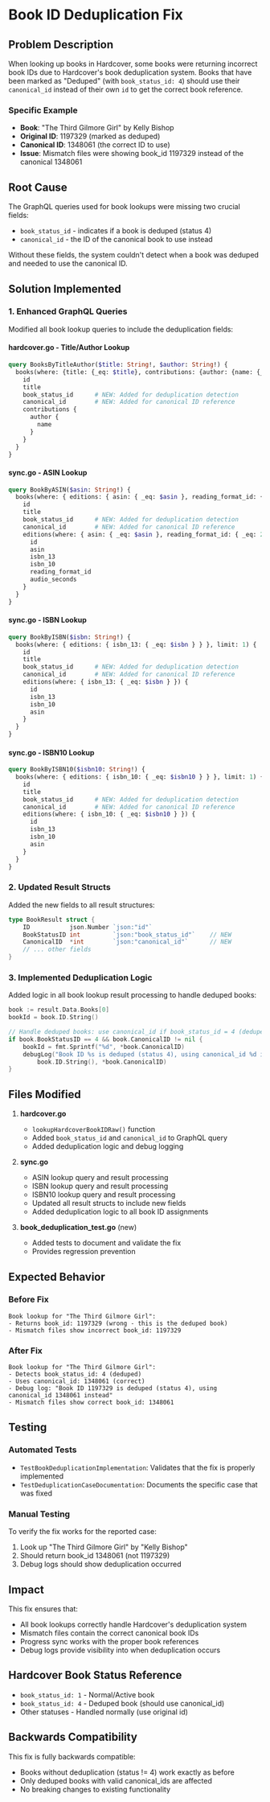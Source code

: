 # Book ID Deduplication Fix

## Problem Description

When looking up books in Hardcover, some books were returning incorrect book IDs due to Hardcover's book deduplication system. Books that have been marked as "Deduped" (with `book_status_id: 4`) should use their `canonical_id` instead of their own `id` to get the correct book reference.

### Specific Example
- **Book**: "The Third Gilmore Girl" by Kelly Bishop
- **Original ID**: 1197329 (marked as deduped)
- **Canonical ID**: 1348061 (the correct ID to use)
- **Issue**: Mismatch files were showing book_id 1197329 instead of the canonical 1348061

## Root Cause

The GraphQL queries used for book lookups were missing two crucial fields:
- `book_status_id` - indicates if a book is deduped (status 4)
- `canonical_id` - the ID of the canonical book to use instead

Without these fields, the system couldn't detect when a book was deduped and needed to use the canonical ID.

## Solution Implemented

### 1. Enhanced GraphQL Queries

Modified all book lookup queries to include the deduplication fields:

#### hardcover.go - Title/Author Lookup
```graphql
query BooksByTitleAuthor($title: String!, $author: String!) {
  books(where: {title: {_eq: $title}, contributions: {author: {name: {_eq: $author}}}}) {
    id
    title
    book_status_id      # NEW: Added for deduplication detection
    canonical_id        # NEW: Added for canonical ID reference
    contributions {
      author {
        name
      }
    }
  }
}
```

#### sync.go - ASIN Lookup
```graphql
query BookByASIN($asin: String!) {
  books(where: { editions: { asin: { _eq: $asin }, reading_format_id: { _eq: 2 } } }, limit: 1) {
    id
    title
    book_status_id      # NEW: Added for deduplication detection
    canonical_id        # NEW: Added for canonical ID reference
    editions(where: { asin: { _eq: $asin }, reading_format_id: { _eq: 2 } }) {
      id
      asin
      isbn_13
      isbn_10
      reading_format_id
      audio_seconds
    }
  }
}
```

#### sync.go - ISBN Lookup
```graphql
query BookByISBN($isbn: String!) {
  books(where: { editions: { isbn_13: { _eq: $isbn } } }, limit: 1) {
    id
    title
    book_status_id      # NEW: Added for deduplication detection
    canonical_id        # NEW: Added for canonical ID reference
    editions(where: { isbn_13: { _eq: $isbn } }) {
      id
      isbn_13
      isbn_10
      asin
    }
  }
}
```

#### sync.go - ISBN10 Lookup
```graphql
query BookByISBN10($isbn10: String!) {
  books(where: { editions: { isbn_10: { _eq: $isbn10 } } }, limit: 1) {
    id
    title
    book_status_id      # NEW: Added for deduplication detection
    canonical_id        # NEW: Added for canonical ID reference
    editions(where: { isbn_10: { _eq: $isbn10 } }) {
      id
      isbn_13
      isbn_10
      asin
    }
  }
}
```

### 2. Updated Result Structs

Added the new fields to all result structures:
```go
type BookResult struct {
    ID           json.Number `json:"id"`
    BookStatusID int         `json:"book_status_id"`    // NEW
    CanonicalID  *int        `json:"canonical_id"`      // NEW
    // ... other fields
}
```

### 3. Implemented Deduplication Logic

Added logic in all book lookup result processing to handle deduped books:

```go
book := result.Data.Books[0]
bookId = book.ID.String()

// Handle deduped books: use canonical_id if book_status_id = 4 (deduped)
if book.BookStatusID == 4 && book.CanonicalID != nil {
    bookId = fmt.Sprintf("%d", *book.CanonicalID)
    debugLog("Book ID %s is deduped (status 4), using canonical_id %d instead", 
        book.ID.String(), *book.CanonicalID)
}
```

## Files Modified

1. **hardcover.go**
   - `lookupHardcoverBookIDRaw()` function
   - Added `book_status_id` and `canonical_id` to GraphQL query
   - Added deduplication logic and debug logging

2. **sync.go**
   - ASIN lookup query and result processing
   - ISBN lookup query and result processing
   - ISBN10 lookup query and result processing
   - Updated all result structs to include new fields
   - Added deduplication logic to all book ID assignments

3. **book_deduplication_test.go** (new)
   - Added tests to document and validate the fix
   - Provides regression prevention

## Expected Behavior

### Before Fix
```
Book lookup for "The Third Gilmore Girl":
- Returns book_id: 1197329 (wrong - this is the deduped book)
- Mismatch files show incorrect book_id: 1197329
```

### After Fix
```
Book lookup for "The Third Gilmore Girl":
- Detects book_status_id: 4 (deduped)
- Uses canonical_id: 1348061 (correct)
- Debug log: "Book ID 1197329 is deduped (status 4), using canonical_id 1348061 instead"
- Mismatch files show correct book_id: 1348061
```

## Testing

### Automated Tests
- `TestBookDeduplicationImplementation`: Validates that the fix is properly implemented
- `TestDeduplicationCaseDocumentation`: Documents the specific case that was fixed

### Manual Testing
To verify the fix works for the reported case:
1. Look up "The Third Gilmore Girl" by "Kelly Bishop"
2. Should return book_id 1348061 (not 1197329)
3. Debug logs should show deduplication occurred

## Impact

This fix ensures that:
- All book lookups correctly handle Hardcover's deduplication system
- Mismatch files contain the correct canonical book IDs
- Progress sync works with the proper book references
- Debug logs provide visibility into when deduplication occurs

## Hardcover Book Status Reference

- `book_status_id: 1` - Normal/Active book
- `book_status_id: 4` - Deduped book (should use canonical_id)
- Other statuses - Handled normally (use original id)

## Backwards Compatibility

This fix is fully backwards compatible:
- Books without deduplication (status != 4) work exactly as before
- Only deduped books with valid canonical_ids are affected
- No breaking changes to existing functionality
